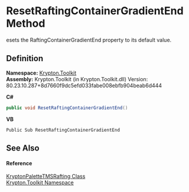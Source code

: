 # ResetRaftingContainerGradientEnd Method


esets the RaftingContainerGradientEnd property to its default value.



## Definition
**Namespace:** <a href="79d2eac2-21f4-54ff-7552-b20c33c30600.md">Krypton.Toolkit</a>  
**Assembly:** Krypton.Toolkit (in Krypton.Toolkit.dll) Version: 80.23.10.287+8d7660f9dc5efd033fabe008ebfb904beab6d444

**C#**
``` C#
public void ResetRaftingContainerGradientEnd()
```
**VB**
``` VB
Public Sub ResetRaftingContainerGradientEnd
```



## See Also


#### Reference
<a href="15c36a46-c88b-d659-460b-069f15afa878.md">KryptonPaletteTMSRafting Class</a>  
<a href="79d2eac2-21f4-54ff-7552-b20c33c30600.md">Krypton.Toolkit Namespace</a>  
